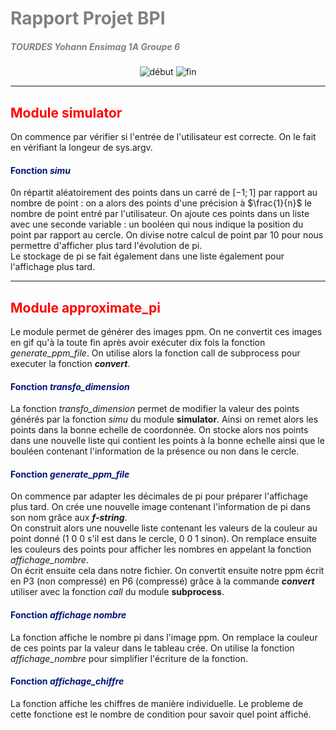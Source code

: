 # <span style="color:grey"> Rapport Projet BPI </span>

##### <span style="color:grey"> TOURDES Yohann Ensimag 1A Groupe 6</span>
<center>
<img src="debut_11.png" alt="début" style="display:inline-block;" />
<img src="fin_11.png" alt="fin" style="display:inline-block;" />
</center>

---

## <span style="color:red"> Module simulator </span>

On commence par vérifier si l'entrée de l'utilisateur est correcte. On le fait en vérifiant la longeur de sys.argv.  

#### <span style="color:#001775"> Fonction *simu* </span>

0n répartit aléatoirement des points dans un carré de $[-1;1]$ par rapport au nombre de point : on a alors des points d'une précision à $\frac{1}{n}$ le nombre de point entré par l'utilisateur. On ajoute ces points dans un liste avec une seconde variable : un booléen qui nous indique la position du point par rapport au cercle. On divise notre calcul de point par 10 pour nous permettre d'afficher plus tard l'évolution de pi.  
Le stockage de pi se fait également dans une liste également pour l'affichage plus tard.

---

## <span style="color:red"> Module approximate_pi </span>

Le module permet de générer des images ppm. On ne convertit ces images en gif qu'à la toute fin après avoir exécuter dix fois la fonction *generate_ppm_file*. On utilise alors la fonction call de subprocess pour executer la fonction ***convert***.  

#### <span style="color:#001775"> Fonction *transfo_dimension* </span>

La fonction *transfo_dimension* permet de modifier la valeur des points générés par la fonction *simu* du module **simulator**. Ainsi on remet alors les points dans la bonne echelle de coordonnée. On stocke alors nos points dans une nouvelle liste qui contient les points à la bonne echelle ainsi que le bouléen contenant l'information de la présence ou non dans le cercle.

#### <span style="color:#001775"> Fonction *generate_ppm_file* </span>

On commence par adapter les décimales de pi pour préparer l'affichage plus tard. On crée une nouvelle image contenant l'information de pi dans son nom grâce aux ***f-string***.  
On construit alors une nouvelle liste contenant les valeurs de la couleur au point donné (1 0 0 s'il est dans le cercle, 0 0 1 sinon). On remplace ensuite les couleurs des points pour afficher les nombres en appelant la fonction *affichage_nombre*.  
On écrit ensuite cela dans notre fichier. On convertit ensuite notre ppm écrit en P3 (non compressé) en P6 (compressé) grâce à la commande ***convert*** utiliser avec la fonction *call* du module **subprocess**.  


#### <span style="color:#001775"> Fonction *affichage nombre* </span>

La fonction affiche le nombre pi dans l'image ppm. On remplace la couleur de ces points par la valeur dans le tableau crée. On utilise la fonction *affichage_nombre* pour simplifier l'écriture de la fonction.

#### <span style="color:#001775"> Fonction *affichage_chiffre* </span>

La fonction affiche les chiffres de manière individuelle. Le probleme de cette fonctione est le nombre de condition pour savoir quel point affiché.
